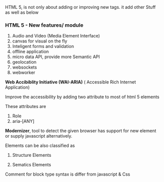 HTML 5, is not only about adding or improving new tags. it add other Stuff as well as below

### HTML 5 - New features\/ module

1. Audio and Video \(Media Element Interface\)
2. canvas for visual on the fly
3. Inteligent forms and validation
4. offline application
5. micro data API, provide more Semantic API
6. geolocation
7. websockets
8. webworker

**Web Accibiblity Initiative \(WAI-ARIA\)** \( Accessible Rich Internet Application\)

Improve the accessibility by adding two attribute to most of html 5 elements

These attributes are
 1. Role
 2. aria-\[ANY\]

**Modernizer**, tool to detect the given browser has support for new element or supply javascript alternatively.

Elements can be also classified as

1. Structure Elements

2. Sematics Elements


Comment  for block type syntax is differ from javascript & Css

